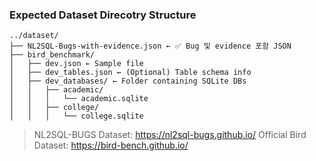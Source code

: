 ### Expected Dataset Direcotry Structure

```
../dataset/
├── NL2SQL-Bugs-with-evidence.json ← ✅ Bug 및 evidence 포함 JSON
├── bird_benchmark/
│   ├── dev.json ← Sample file
│   ├── dev_tables.json ← (Optional) Table schema info
│   ├── dev_databases/ ← Folder containing SQLite DBs
│   │   ├── academic/
│   │   │   └── academic.sqlite
│   │   ├── college/
│   │   │   └── college.sqlite
```

> NL2SQL-BUGS Dataset: https://nl2sql-bugs.github.io/
> Official Bird Dataset: https://bird-bench.github.io/

